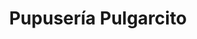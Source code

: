 ---
title: Pupusería Pulgarcito
layout: negocio
slogan: Comida del Salvador
web:
categoria: Restaurante
imagenes: ["/assets/img/directorio/el-pulgar.webp"]
direccion: Emiliano Zapata 1, Machado Sur, 22703 Rosarito B.C.
estado: Baja California
municipio: Rosarito
codigo: 22703
latitude: 32.339848
longitude: -117.055794
telefono: 661 612 1057
cocina: salvadoreña
rango: $$
facebook: https://www.facebook.com/marlon.hernandez.585112?ref=br_rs
instagram:
whatsapp:
horariodeservicio: 11:00 Am a 8:00 PM
descripcion: Comida casera con el sabor original de El Salvador
---